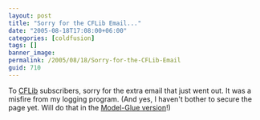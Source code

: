 ```yaml
---
layout: post
title: "Sorry for the CFLib Email..."
date: "2005-08-18T17:08:00+06:00"
categories: [coldfusion]
tags: []
banner_image: 
permalink: /2005/08/18/Sorry-for-the-CFLib-Email
guid: 710
---
```


To <a href="http://www.cflib.org">CFLib</a> subscribers, sorry for the extra email that just went out. It was a misfire from my logging program. (And yes, I haven't bother to secure the page yet. Will do that in the <a href="http://mg.cflib.org">Model-Glue version</a>!)